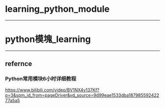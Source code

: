 # learning_python_module
---
# python模塊_learning
---

## refernce

### Python常用模块6小时详细教程
https://www.bilibili.com/video/BV1NX4y137Kf?p=3&spm_id_from=pageDriver&vd_source=9d99eae1533dba18798559242277a5a5
